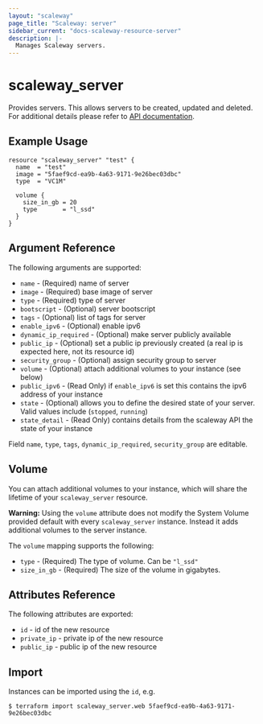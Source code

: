 ```yaml
---
layout: "scaleway"
page_title: "Scaleway: server"
sidebar_current: "docs-scaleway-resource-server"
description: |-
  Manages Scaleway servers.
---
```


# scaleway\_server

Provides servers. This allows servers to be created, updated and deleted.
For additional details please refer to [API documentation](https://developer.scaleway.com/#servers).

## Example Usage

```hcl
resource "scaleway_server" "test" {
  name  = "test"
  image = "5faef9cd-ea9b-4a63-9171-9e26bec03dbc"
  type  = "VC1M"

  volume {
    size_in_gb = 20
    type       = "l_ssd"
  }
}
```

## Argument Reference

The following arguments are supported:

* `name` - (Required) name of server
* `image` - (Required) base image of server
* `type` - (Required) type of server
* `bootscript` - (Optional) server bootscript
* `tags` - (Optional) list of tags for server
* `enable_ipv6` - (Optional) enable ipv6
* `dynamic_ip_required` - (Optional) make server publicly available
* `public_ip` - (Optional) set a public ip previously created (a real ip is expected here, not its resource id)
* `security_group` - (Optional) assign security group to server
* `volume` - (Optional) attach additional volumes to your instance (see below)
* `public_ipv6` - (Read Only) if `enable_ipv6` is set this contains the ipv6 address of your instance
* `state` - (Optional) allows you to define the desired state of your server. Valid values include (`stopped`, `running`)
* `state_detail` - (Read Only) contains details from the scaleway API the state of your instance

Field `name`, `type`, `tags`, `dynamic_ip_required`, `security_group` are editable.

## Volume

You can attach additional volumes to your instance, which will share the lifetime
of your `scaleway_server` resource.

**Warning:** Using the `volume` attribute does not modify the System Volume provided default with every `scaleway_server` instance.
Instead it adds additional volumes to the server instance.

The `volume` mapping supports the following:

* `type` - (Required) The type of volume. Can be `"l_ssd"`
* `size_in_gb` - (Required) The size of the volume in gigabytes.
## Attributes Reference

The following attributes are exported:

* `id` - id of the new resource
* `private_ip` - private ip of the new resource
* `public_ip` - public ip of the new resource

## Import

Instances can be imported using the `id`, e.g.

```
$ terraform import scaleway_server.web 5faef9cd-ea9b-4a63-9171-9e26bec03dbc
```

